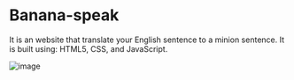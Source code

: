 # Banana-speak
It is an website that translate your English sentence to a minion sentence.
It is built using: HTML5, CSS, and JavaScript.

![image](https://user-images.githubusercontent.com/81029204/191796592-b269a3a1-dc8d-4eda-a00f-d0e6e8379b6e.png)
